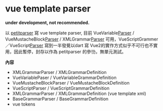 # vue template parser
__under development, not recommended.__

以 [petitparser] 寫 vue template parser, 目前 VueVariable[Parser] / VueMustacheBlock[Parser] / XMLGrammar[Parser] 可用，VueScriptGrammer／VueScript[Parser] 寫到一半發覺以dart 寫 Vue2的實作方式似乎不可行也不實用，因此暫停，封存以作為 petitparser 的參㔹，無單元測試。

__內容__
- XMLGrammarParser / XMLGrammarDefinition
- VueVariablePaser / VueVariableGrammarDefinition
- VueMustacheBlockParser / VueMustacheBlockDefinition
- VueScriptParser / VueScriptGrammarDefinition
- XMLGrammarParser / XMLGrammarDefinition (vue template xml)
- BaseGrammarParser / BaseGrammarDefinition
- vue tokens 

[petitparser]: https://pub.dev/packages/petitparser
[Parser]: /lib/src/ast.vue.template.parser.dart